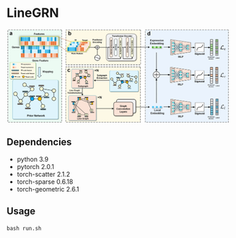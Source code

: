 # LineGRN

![Framework](/Figure/Framework.png)

## Dependencies
- python 3.9
- pytorch 2.0.1
- torch-scatter 2.1.2
- torch-sparse 0.6.18
- torch-geometric 2.6.1

## Usage
```
bash run.sh
```
